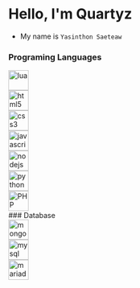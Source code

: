 # Hello, I'm Quartyz

* My name is ```Yasinthon Saeteaw```

### Programing Languages 
<div style="display: grid;">
  <img src="https://skillicons.dev/icons?i=lua" alt="lua" title="lua" width="40" height="40"/>
  <img src="https://skillicons.dev/icons?i=html" alt="html5" title="HTML" width="40" height="40"/>
  <img src="https://skillicons.dev/icons?i=css" alt="css3" title="CSS" width="40" height="40"/>
  <img src="https://skillicons.dev/icons?i=js" alt="javascript" title="JavaScript" width="40" height="40"/> 
  <img src="https://skillicons.dev/icons?i=nodejs" alt="nodejs" title="Node.js" width="40" height="40"/> 
  <img src="https://skillicons.dev/icons?i=py" alt="python" title="Python" width="40" height="40"/>
  <img src="https://skillicons.dev/icons?i=php" alt="PHP" title="PHP" width="40" height="40"/>
</div>
### Database
<div style="display: grid;">
  <img src="https://skillicons.dev/icons?i=mongodb" alt="mongodb" title="mongodb" width="40" height="40"/>
  <img src="https://skillicons.dev/icons?i=mysql" alt="mysql" title="mysql" width="40" height="40"/>
  <img src="https://skillicons.dev/icons?i=mariadb" alt="mariadb" title="mariadb" width="40" height="40"/>
</div>
